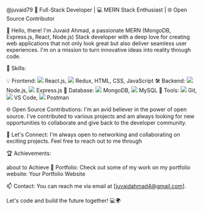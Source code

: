 @juvaid79
🚀 Full-Stack Developer | 💻 MERN Stack Enthusiast | 🌐 Open Source Contributor

👋 Hello, there! I'm Juvaid Ahmad, a passionate MERN (MongoDB, Express.js, React, Node.js) Stack developer with a deep love for creating web applications that not only look great but also deliver seamless user experiences. I'm on a mission to turn innovative ideas into reality through code.

🌟 Skills:

💡 Frontend: <img src="https://img.icons8.com/color/48/000000/react-native.png"/> React.js, <img src="https://img.icons8.com/color/48/000000/redux.png"/> Redux, HTML, CSS, JavaScript
🛠️ Backend: <img src="https://img.icons8.com/color/48/000000/nodejs.png"/> Node.js,
            <img src="https://img.icons8.com/color/48/000000/express.png"/> Express.js
💾 Database: <img src="https://img.icons8.com/color/48/000000/mongodb.png"/> MongoDB, 
             <img src="https://img.icons8.com/color/48/000000/mysql.png"/> MySQL
🔧 Tools:    <img src="https://img.icons8.com/color/48/000000/git.png"/> Git, 
             <img src="https://img.icons8.com/color/48/000000/visual-studio-code-2019.png"/> VS Code, 
             <img src="https://img.icons8.com/color/48/000000/postman-api.png"/> Postman

🌐 Open Source Contributions:
I'm an avid believer in the power of open source. I've contributed to various projects and am always looking for new opportunities to collaborate and give back to the developer community.



🤝 Let's Connect:
I'm always open to networking and collaborating on exciting projects. Feel free to reach out to me through

🏆 Achievements:

about to Achieve
🔗 Portfolio:
Check out some of my work on my portfolio website: Your Portfolio Website

📫 Contact:
You can reach me via email at [juvaidahmad4@gmail.com].

Let's code and build the future together! 💻🌍
